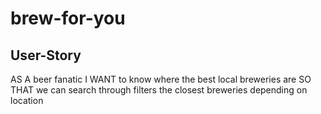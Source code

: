 # brew-for-you

## User-Story
AS A beer fanatic
I WANT to know where the best local breweries are 
SO THAT we can search through filters the closest breweries depending on location